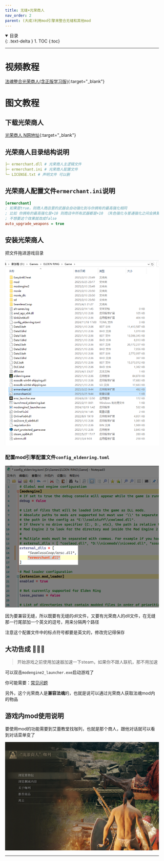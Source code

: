 ```yaml
---
title: 无缝+光荣商人
nav_order: 2
parent: (大成)利用mod引擎来整合无缝和其他mod
---
```


<details open markdown="block">
  <summary>
    目录
  </summary>
  {: .text-delta }
1. TOC
{:toc}
</details>

---

# 视频教程

[法魂整合光荣商人(含正版学习版)](https://www.bilibili.com/video/BV1qDqeY4E4X/){:target="_blank"}

# 图文教程

## 下载光荣商人

[光荣商人 N网地址](https://www.nexusmods.com/eldenring/mods/5192){:target="_blank"}


## 光荣商人目录结构说明

```yaml
├─ ermerchant.dll # 光荣商人主逻辑文件
├─ ermerchant.ini # 光荣商人配置文件
└─ LICENSE.txt # 声明文件 可以删
```


## 光荣商人配置文件`ermerchant.ini`说明

```ini
[ermerchant]
; 如果是true，则商人商店里的武器会自动强化到与你拥有的最高强化相同
; 比如 你拥有的最高强化是+10 则商店中所有武器都是+10 （失色强化与普通强化之间会换算）
; 不想要这个效果就改成false
auto_upgrade_weapons = true
```

## 安装光荣商人

把文件拖进游戏目录

![光荣商人游戏根目录.png](/assets/images/光荣商人游戏根目录.png)

### 配置mod引擎配置文件`config_eldenring.toml`

![光荣商人mod引擎配置.png](/assets/images/光荣商人mod引擎配置.png)

因为要兼容无缝，所以既要有无缝的dll文件，又要有光荣商人的dll文件，在无缝那一行尾部加一个英文的逗号，用来分隔两个路径

注意这个配置文件中的标点符号都要是英文的，修改完记得保存

## 大功告成 🎉🎉🎉

> 开始游戏之前使用加速器加速一下steam，如果你不跟人联机，那不用加速

可以双击`modengine2_launcher.exe`启动游戏了

你可能需要：[常见问题]({{site.baseurl}}/docs/common_problem/)

另外，这个光荣商人是**兼容法魂**的，也就是说可以通过光荣商人获取法魂mod内的物品

## 游戏内mod使用说明

要使用mod的功能需要到艾蕾教堂找咖列，也就是那个商人，跟他对话就可以看到对话菜单变了

![光荣商人对话菜单.png](/assets/images/光荣商人对话菜单.png)


---

